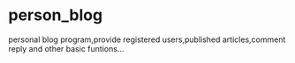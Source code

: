 # person_blog
personal blog program,provide registered users,published articles,comment reply and other basic funtions...
